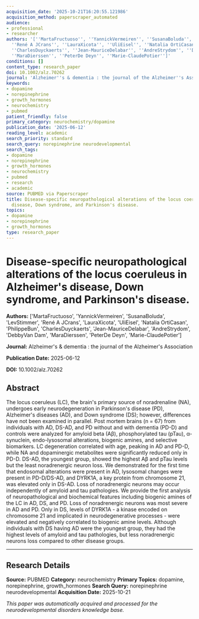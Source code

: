 ```yaml
---
acquisition_date: '2025-10-21T16:20:55.121986'
acquisition_method: paperscraper_automated
audience:
- professional
- researcher
authors: '[''MartaFructuoso'', ''YannickVermeiren'', ''SusanaBoluda'', ''LevStimmer'',
  ''René A JCrans'', ''LauraXicota'', ''UliEisel'', ''Natalia OrtiCasan'', ''PhilippeBun'',
  ''CharlesDuyckaerts'', ''Jean-MauriceDelabar'', ''AndreStrydom'', ''DebbyVan Dam'',
  ''MaraDierssen'', ''PeterDe Deyn'', ''Marie-ClaudePotier'']'
conditions: []
content_type: research_paper
doi: 10.1002/alz.70262
journal: 'Alzheimer''s & dementia : the journal of the Alzheimer''s Association'
keywords:
- dopamine
- norepinephrine
- growth_hormones
- neurochemistry
- pubmed
patient_friendly: false
primary_category: neurochemistry/dopamine
publication_date: '2025-06-12'
reading_level: academic
search_priority: standard
search_query: norepinephrine neurodevelopmental
search_tags:
- dopamine
- norepinephrine
- growth_hormones
- neurochemistry
- pubmed
- research
- academic
source: PUBMED via Paperscraper
title: Disease-specific neuropathological alterations of the locus coeruleus in Alzheimer's
  disease, Down syndrome, and Parkinson's disease.
topics:
- dopamine
- norepinephrine
- growth_hormones
type: research_paper
---
```


# Disease-specific neuropathological alterations of the locus coeruleus in Alzheimer's disease, Down syndrome, and Parkinson's disease.

**Authors:** ['MartaFructuoso', 'YannickVermeiren', 'SusanaBoluda', 'LevStimmer', 'René A JCrans', 'LauraXicota', 'UliEisel', 'Natalia OrtiCasan', 'PhilippeBun', 'CharlesDuyckaerts', 'Jean-MauriceDelabar', 'AndreStrydom', 'DebbyVan Dam', 'MaraDierssen', 'PeterDe Deyn', 'Marie-ClaudePotier']

**Journal:** Alzheimer's & dementia : the journal of the Alzheimer's Association

**Publication Date:** 2025-06-12

**DOI:** 10.1002/alz.70262

## Abstract

The locus coeruleus (LC), the brain's primary source of noradrenaline (NA), undergoes early neurodegeneration in Parkinson's disease (PD), Alzheimer's diseases (AD), and Down syndrome (DS); however, differences have not been examined in parallel. Post mortem brains (n = 67) from individuals with AD, DS-AD, and PD without and with dementia (PD-D) and controls were analyzed for amyloid beta (Aβ), phosphorylated tau (pTau), α-synuclein, endo-lysosomal alterations, biogenic amines, and selective biomarkers. LC degeneration correlated with age, peaking in AD and PD-D, while NA and dopaminergic metabolites were significantly reduced only in PD-D. DS-AD, the youngest group, showed the highest Aβ and pTau levels but the least noradrenergic neuron loss. We demonstrated for the first time that endosomal alterations were present in AD, lysosomal changes were present in PD-D/DS-AD, and DYRK1A, a key protein from chromosome 21, was elevated only in DS-AD. Loss of noradrenergic neurons may occur independently of amyloid and tau pathologies. We provide the first analysis of neuropathological and biochemical features including biogenic amines of the LC in AD, DS, and PD. Loss of noradrenergic neurons was most severe in AD and PD. Only in DS, levels of DYRK1A - a kinase encoded on chromosome 21 and implicated in neurodegenerative processes - were elevated and negatively correlated to biogenic amine levels. Although individuals with DS having AD were the youngest group, they had the highest levels of amyloid and tau pathologies, but less noradrenergic neurons loss compared to other disease groups.

---

## Research Details

**Source:** PUBMED
**Category:** neurochemistry
**Primary Topics:** dopamine, norepinephrine, growth_hormones
**Search Query:** norepinephrine neurodevelopmental
**Acquisition Date:** 2025-10-21

*This paper was automatically acquired and processed for the neurodevelopmental disorders knowledge base.*
